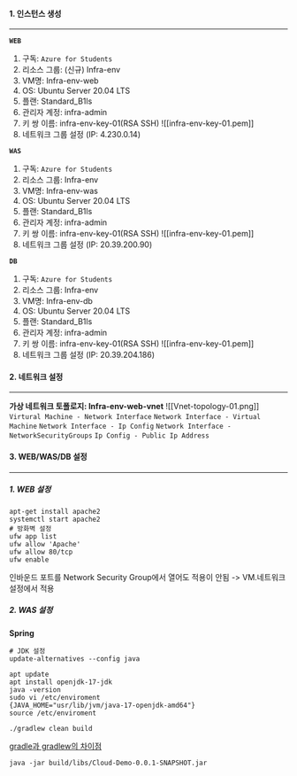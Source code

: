#### 1. 인스턴스 생성
---
**`WEB`**
1. 구독: `Azure for Students`
2. 리소스 그룹: (신규) Infra-env
3. VM명: Infra-env-web
4. OS: Ubuntu Server 20.04 LTS
5. 플랜: Standard_B1ls
6. 관리자 계정: infra-admin
7. 키 쌍 이름: infra-env-key-01(RSA SSH)
![[infra-env-key-01.pem]]
8. 네트워크 그룹 설정  (IP: 4.230.0.14)

**`WAS`**
1. 구독: `Azure for Students`
2. 리소스 그룹: Infra-env
3. VM명: Infra-env-was
4. OS: Ubuntu Server 20.04 LTS
5. 플랜: Standard_B1ls
6. 관리자 계정: infra-admin
7. 키 쌍 이름: infra-env-key-01(RSA SSH)
![[infra-env-key-01.pem]]
8. 네트워크 그룹 설정 (IP: 20.39.200.90)

**`DB`**
1. 구독: `Azure for Students`
2. 리소스 그룹: Infra-env
3. VM명: Infra-env-db
4. OS: Ubuntu Server 20.04 LTS
5. 플랜: Standard_B1ls
6. 관리자 계정: infra-admin
7. 키 쌍 이름: infra-env-key-01(RSA SSH)
![[infra-env-key-01.pem]]
8. 네트워크 그룹 설정 (IP: 20.39.204.186)

#### 2. 네트워크 설정
---
**가상 네트워크 토폴로지: Infra-env-web-vnet**
![[Vnet-topology-01.png]]
`Virtural Machine - Network Interface`
`Network Interface - Virtual Machine`
`Network Interface - Ip Config`
`Network Interface - NetworkSecurityGroups`
`Ip Config - Public Ip Address`

#### 3. WEB/WAS/DB 설정
---
##### 1. WEB 설정
```
apt-get install apache2
systemctl start apache2
# 방화벽 설정
ufw app list
ufw allow 'Apache'
ufw allow 80/tcp
ufw enable
```
인바운드 포트를 Network Security Group에서 열어도 적용이 안됨 -> VM.네트워크 설정에서 적용

##### 2. WAS 설정
**Spring**
```
# JDK 설정
update-alternatives --config java

apt update
apt install openjdk-17-jdk
java -version
sudo vi /etc/enviroment
{JAVA_HOME="usr/lib/jvm/java-17-openjdk-amd64"}
source /etc/enviroment

./gradlew clean build
```
[gradle과 gradlew의 차이점](https://velog.io/@hyeonwoody/Javagradle%EA%B3%BC-gradlew-%EC%B0%A8%EC%9D%B4)
```
java -jar build/libs/Cloud-Demo-0.0.1-SNAPSHOT.jar
```